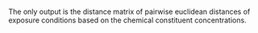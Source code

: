 The only output is the distance matrix of pairwise euclidean distances of exposure conditions based on the chemical constituent concentrations.
